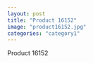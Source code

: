```yaml
---
layout: post
title: "Product 16152"
image: "product16152.jpg"
categories: "category1"
---
```

Product 16152
